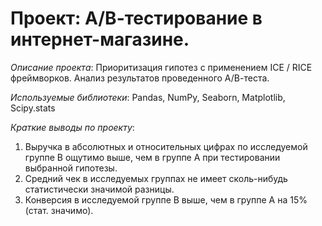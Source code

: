 # Проект: А/В-тестирование в интернет-магазине.

*Описание проекта*: Приоритизация гипотез с применением ICE / RICE фреймворков. Анализ результатов проведенного А/В-теста.

*Используемые библиотеки*: Pandas, NumPy, Seaborn, Matplotlib, Scipy.stats

*Краткие выводы по проекту*: 
1. Выручка в абсолютных и относительных цифрах по исследуемой группе В ощутимо выше, чем в группе А при тестировании выбранной гипотезы.
2. Средний чек в исследуемых группах не имеет сколь-нибудь статистически значимой разницы.
3. Конверсия в исследуемой группе В выше, чем в группе А на 15% (стат. значимо).
